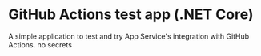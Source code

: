 # GitHub Actions test app (.NET Core)

A simple application to test and try App Service's integration with GitHub Actions. no secrets
